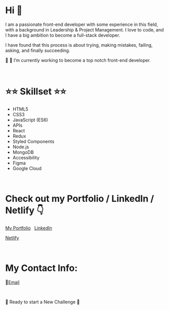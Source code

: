 # Hi 👋

 
I am a passionate front-end developer with some experience in this field, with a background in Leadership & Project Management.
I love to code, and I have a big ambition to become a full-stack developer.

I have found that this process is about trying, making mistakes, failing, asking, and finally succeeding. 
&nbsp;

🚀 🎯 I’m currently working to become a top notch front-end developer.


&nbsp;
&nbsp;
&nbsp;

# ⭐⭐ Skillset ⭐⭐

   * HTML5 
   * CSS3 
   * JavaScript (ES6) 
   * APIs
   * React
   * Redux
   * Styled Components
   * Node.js
   * MongoDB
   * Accessibility 
   * Figma
   * Google Cloud
     
 
 &nbsp;
 &nbsp;
 &nbsp;
 &nbsp;
 &nbsp;
 
# Check out my Portfolio / LinkedIn / Netlify 👇
[My Portfolio](https://tara-hassani-portfolio.netlify.app/)
 &nbsp;
[LinkedIn](www.linkedin.com/in/tara-hassani-28383537)

[Netlify](https://app.netlify.com/teams/tara78-4yzzjs0/overview)

&nbsp;
&nbsp;
# My Contact Info:

 📧[Email](tara197801@gmail.com)

&nbsp;
&nbsp;
&nbsp;

 📣  Ready to start a New Challenge  📣 

